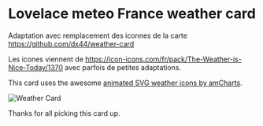 # Lovelace meteo France weather card

Adaptation avec remplacement des iconnes de la carte https://github.com/dx44/weather-card

Les icones viennent de https://icon-icons.com/fr/pack/The-Weather-is-Nice-Today/1370 avec parfois de petites adaptations.

This card uses the awesome [animated SVG weather icons by amCharts](https://www.amcharts.com/free-animated-svg-weather-icons/).

![Weather Card](https://github.com/bramkragten/custom-ui/blob/master/weather-card/weather-card.gif?raw=true)

Thanks for all picking this card up.


